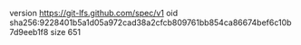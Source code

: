 version https://git-lfs.github.com/spec/v1
oid sha256:9228401b5a1d05a972cad38a2cfcb809761bb854ca86674bef6c10b7d9eeb1f8
size 651
